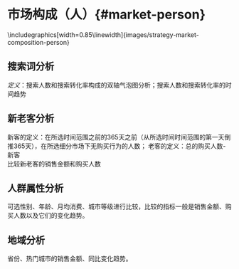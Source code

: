 # 市场构成（人）{#market-person}


\includegraphics[width=0.85\linewidth]{images/strategy-market-composition-person} 

## 搜索词分析	

*定义*：搜索人数和搜索转化率构成的双轴气泡图分析；搜索人数和搜索转化率的时间趋势


## 新老客分析	

新客的定义：在所选时间范围之前的365天之前（从所选时间时间范围的第一天倒推365天），在所选细分市场下无购买行为的人数；
老客的定义：总的购买人数-新客		
比较新老客的销售金额和购买人数


## 人群属性分析	

可选性别、年龄、月均消费、城市等级进行比较，比较的指标一般是销售金额、购买人数以及它们的变化趋势。


## 地域分析	

省份、热门城市的销售金额、同比变化趋势。

